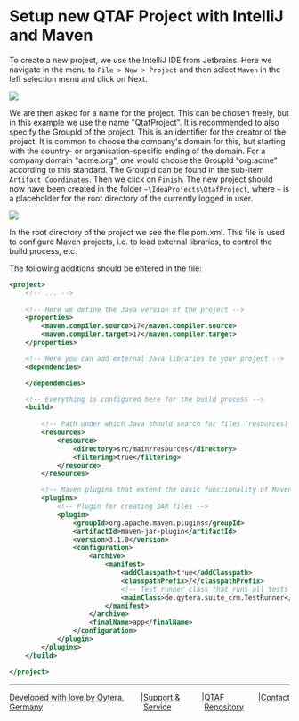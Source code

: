 # Setup new QTAF Project with IntelliJ and Maven

To create a new project, we use the IntelliJ IDE from Jetbrains. Here we navigate in the menu to `File > New > Project` and then select `Maven` in the left selection menu and click on Next.

<img src="https://qytera-gmbh.github.io/img/intellij/intellij_new_maven_project.png" />

We are then asked for a name for the project. This can be chosen freely, but in this example we use the name "QtafProject". It is recommended to also specify the GroupId of the project. This is an identifier for the creator of the project. It is common to choose the company's domain for this, but starting with the country- or organisation-specific ending of the domain. For a company domain "acme.org", one would choose the GroupId "org.acme" according to this standard. The GroupId can be found in the sub-item `Artifact Coordinates`. Then we click on `Finish`. The new project should now have been created in the folder `~\IdeaProjects\QtafProject`, where `~` is a placeholder for the root directory of the currently logged in user.

<img src="https://qytera-gmbh.github.io/img/intellij/intellij_project_name.png" />

In the root directory of the project we see the file pom.xml. This file is used to configure Maven projects, i.e. to load external libraries, to control the build process, etc.

The following additions should be entered in the file:

```xml
<project>    
    <!-- ... -->
    
    <!-- Here we define the Java version of the project -->
    <properties>
        <maven.compiler.source>17</maven.compiler.source>
        <maven.compiler.target>17</maven.compiler.target>
    </properties>

    <!-- Here you can add external Java libraries to your project -->
    <dependencies>

    </dependencies>

    <!-- Everything is configured here for the build process -->
    <build>
        
        <!-- Path under which Java should search for files (resources) -->
        <resources>
            <resource>
                <directory>src/main/resources</directory>
                <filtering>true</filtering>
            </resource>
        </resources>

        <!-- Maven plugins that extend the basic functionality of Maven -->
        <plugins>
            <!-- Plugin for creating JAR files -->
            <plugin>
                <groupId>org.apache.maven.plugins</groupId>
                <artifactId>maven-jar-plugin</artifactId>
                <version>3.1.0</version>
                <configuration>
                    <archive>
                        <manifest>
                            <addClasspath>true</addClasspath>
                            <classpathPrefix>/</classpathPrefix>
                            <!-- Test runner class that runs all tests -->
                            <mainClass>de.qytera.suite_crm.TestRunner</mainClass>
                        </manifest>
                    </archive>
                    <finalName>app</finalName>
                </configuration>
            </plugin>
        </plugins>
    </build>

</project>
```

<hr>
<div style="display: flex; flex-direction: row; justify-content: space-between">
  <a href="https://www.qytera.de" target="_blank">Developed with love by Qytera, Germany</a>
  <span>|</span>
  <a href="https://www.qytera.de/testautomatisierung-workshop" target="_blank">Support & Service</a>
  <span>|</span>
  <a href="https://github.com/Qytera-Gmbh/QTAF" target="_blank">QTAF Repository</a><br>
  <span>|</span>
  <a href="https://www.qytera.de/kontakt" target="_blank">Contact</a><br>
</div>